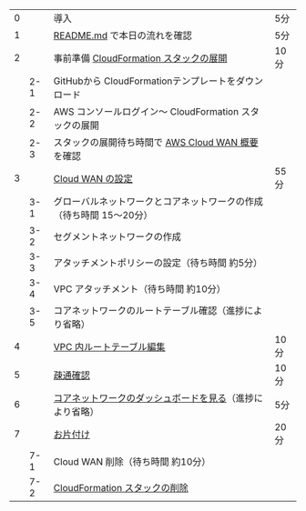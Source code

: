 
| | | | |
|:--|:--|:--|:--|
|0||導入|5分|
|1||[README.md](https://github.com/emi-ki/Cloud-WAN-Handson/blob/main/README.md) で本日の流れを確認|5分||
|2||事前準備 [CloudFormation スタックの展開](https://github.com/emi-ki/Cloud-WAN-Handson/blob/main/Create_stacks.md)|10分||
||2-1|GitHubから CloudFormationテンプレートをダウンロード||
||2-2|AWS コンソールログイン～ CloudFormation スタックの展開||
||2-3|スタックの展開待ち時間で [AWS Cloud WAN 概要](https://blog.serverworks.co.jp/cloud-wan-vpc#AWS-Cloud-WAN-%E6%A6%82%E8%A6%81) を確認||
|3||[Cloud WAN の設定](https://blog.serverworks.co.jp/cloud-wan-vpc#Cloud-WAN-%E3%81%AE%E8%A8%AD%E5%AE%9A)|55分||
||3-1|グローバルネットワークとコアネットワークの作成（待ち時間 15～20分）|
||3-2|セグメントネットワークの作成|
||3-3|アタッチメントポリシーの設定（待ち時間 約5分）|
||3-4|VPC アタッチメント（待ち時間 約10分）|
||3-5|コアネットワークのルートテーブル確認（進捗により省略）|
|4||[VPC 内ルートテーブル編集](https://blog.serverworks.co.jp/cloud-wan-vpc#VPC-%E5%86%85%E3%83%AB%E3%83%BC%E3%83%88%E3%83%86%E3%83%BC%E3%83%96%E3%83%AB%E7%B7%A8%E9%9B%86)|10分|
|5||[疎通確認](https://blog.serverworks.co.jp/cloud-wan-vpc#%E7%96%8E%E9%80%9A%E7%A2%BA%E8%AA%8D)|10分|
|6||[コアネットワークのダッシュボードを見る](https://blog.serverworks.co.jp/cloud-wan-vpc#%E3%82%B3%E3%82%A2%E3%83%8D%E3%83%83%E3%83%88%E3%83%AF%E3%83%BC%E3%82%AF%E3%81%AE%E3%83%80%E3%83%83%E3%82%B7%E3%83%A5%E3%83%9C%E3%83%BC%E3%83%89%E3%82%92%E8%A6%8B%E3%82%8B)（進捗により省略）|5分|
|7||[お片付け](https://blog.serverworks.co.jp/cloud-wan-vpc#%E3%81%8A%E7%89%87%E4%BB%98%E3%81%91)|20分|
||7-1|Cloud WAN 削除（待ち時間 約10分）||
||7-2|[CloudFormation スタックの削除](https://github.com/emi-ki/Cloud-WAN-Handson/blob/main/Delete_stacks.md)||
